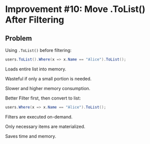 # Improvement #10: Move .ToList() After Filtering

## Problem

Using `.ToList()` before filtering:

```csharp
users.ToList().Where(x => x.Name == "Alice").ToList();
```

Loads entire list into memory.

Wasteful if only a small portion is needed.

Slower and higher memory consumption.

Better
Filter first, then convert to list:

```csharp
users.Where(x => x.Name == "Alice").ToList();
```

Filters are executed on-demand.

Only necessary items are materialized.

Saves time and memory.